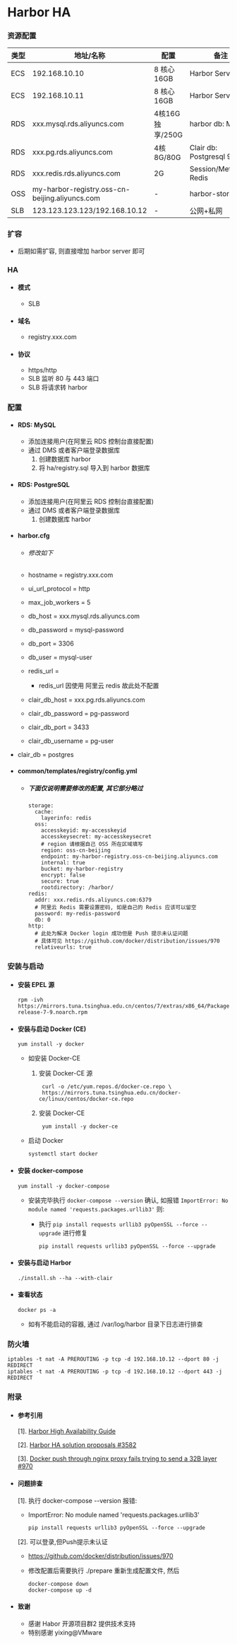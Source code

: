 # Harbor HA

### 资源配置

| 类型 | 地址/名称 | 配置 | 备注 |
| --  | -- | -- | -- |
| ECS | 192.168.10.10 | 8 核心 16GB | Harbor Server 1 |
| ECS | 192.168.10.11 | 8 核心 16GB | Harbor Server 2 |
| RDS | xxx.mysql.rds.aliyuncs.com | 4核16G独享/250G | harbor db: MySQL |
| RDS | xxx.pg.rds.aliyuncs.com | 4核8G/80G | Clair db: Postgresql 9.4 |
| RDS | xxx.redis.rds.aliyuncs.com | 2G | Session/Metadata: Redis|
| OSS | my-harbor-registry.oss-cn-beijing.aliyuncs.com | - | harbor-storage |
| SLB | 123.123.123.123/192.168.10.12 | - | 公网+私网 |

### 扩容

- 后期如需扩容, 则直接增加 harbor server 即可

### HA
- #### 模式
  
  - SLB
- #### 域名
  - registry.xxx.com

- #### 协议
  - https/http
  - SLB 监听 80 与 443 端口
  - SLB 将请求转 harbor

### 配置
- #### RDS: MySQL
  - 添加连接用户(在阿里云 RDS 控制台直接配置)
  - 通过 DMS 或者客户端登录数据库
    1. 创建数据库 harbor
    2. 将 ha/registry.sql 导入到 harbor 数据库


- #### RDS: PostgreSQL
  - 添加连接用户(在阿里云 RDS 控制台直接配置)
  - 通过 DMS 或者客户端登录数据库
    1. 创建数据库 harbor

- #### harbor.cfg
  - ###### 修改如下
  - hostname = registry.xxx.com
  - ui_url_protocol = http
  - max_job_workers = 5
  - db_host = xxx.mysql.rds.aliyuncs.com
  - db_password = mysql-password
  - db_port = 3306
  - db_user = mysql-user
  - redis_url =
    
    - redis_url 因使用 阿里云 redis 故此处不配置
  - clair_db_host = xxx.pg.rds.aliyuncs.com
  - clair_db_password = pg-password
  - clair_db_port = 3433
  - clair_db_username = pg-user
- clair_db = postgres
  
- #### common/templates/registry/config.yml
  - ##### 下面仅说明需要修改的配置, 其它部分略过

        storage:
          cache:
            layerinfo: redis
          oss:
            accesskeyid: my-accesskeyid
            accesskeysecret: my-accesskeysecret
            # region 请根据自己 OSS 所在区域填写
            region: oss-cn-beijing
            endpoint: my-harbor-registry.oss-cn-beijing.aliyuncs.com
            internal: true
            bucket: my-harbor-registry
            encrypt: false
            secure: true
            rootdirectory: /harbor/
        redis:
          addr: xxx.redis.rds.aliyuncs.com:6379
          # 阿里云 Redis 需要设置密码, 如是自己的 Redis 应该可以留空
          password: my-redis-password
          db: 0
        http:
          # 此处为解决 Docker login 成功但是 Push 提示未认证问题
          # 具体可见 https://github.com/docker/distribution/issues/970
          relativeurls: true

### 安装与启动
- #### 安装 EPEL 源

      rpm -ivh https://mirrors.tuna.tsinghua.edu.cn/centos/7/extras/x86_64/Packages/epel-release-7-9.noarch.rpm

- #### 安装与启动 Docker (CE)

      yum install -y docker

  - 如安装 Docker-CE
    1. 安装 Docker-CE 源

            curl -o /etc/yum.repos.d/docker-ce.repo \
            https://mirrors.tuna.tsinghua.edu.cn/docker-ce/linux/centos/docker-ce.repo

    2. 安装 Docker-CE

            yum install -y docker-ce

  - 启动 Docker

        systemctl start docker  

- #### 安装 docker-compose

      yum install -y docker-compose

  - 安装完毕执行 `docker-compose --version` 确认, 如报错 `ImportError: No module named 'requests.packages.urllib3'` 则:
    - 执行 `pip install requests urllib3 pyOpenSSL --force --upgrade` 进行修复

          pip install requests urllib3 pyOpenSSL --force --upgrade

- #### 安装与启动 Harbor

      ./install.sh --ha --with-clair

- #### 查看状态

      docker ps -a

  - 如有不能启动的容器, 通过 /var/log/harbor 目录下日志进行排查


### 防火墙

    iptables -t nat -A PREROUTING -p tcp -d 192.168.10.12 --dport 80 -j REDIRECT
    iptables -t nat -A PREROUTING -p tcp -d 192.168.10.12 --dport 443 -j REDIRECT

### 附录
- #### 参考引用
  [1]. [Harbor High Availability Guide](https://github.com/vmware/harbor/blob/master/docs/high_availability_installation_guide.md)

  [2]. [Harbor HA solution proposals #3582](https://github.com/vmware/harbor/issues/3582)

  [3]. [Docker push through nginx proxy fails trying to send a 32B layer #970](https://github.com/docker/distribution/issues/970)

- #### 问题排查
  [1]. 执行 docker-compose --version 报错:
    - ImportError: No module named 'requests.packages.urllib3'

          pip install requests urllib3 pyOpenSSL --force --upgrade

  [2]. 可以登录,但Push提示未认证
    - https://github.com/docker/distribution/issues/970
    - 修改配置后需要执行 ./prepare 重新生成配置文件, 然后

          docker-compose down
          docker-compose up -d


- #### 致谢
  - 感谢 Habor 开源项目群2 提供技术支持
  - 特别感谢 yixing@VMware 
